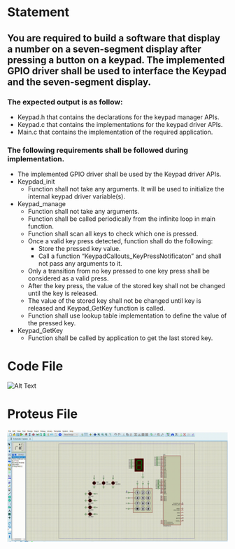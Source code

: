 # Statement
## You are required to build a software that display a number on a seven-segment display after pressing a button on a keypad. The implemented GPIO driver shall be used to interface the Keypad and the seven-segment display.
### The expected output is as follow:
* Keypad.h that contains the declarations for the keypad manager APIs.
* Keypad.c that contains the implementations for the keypad driver APIs.
* Main.c that contains the implementation of the required application.
### The following requirements shall be followed during implementation.
* The implemented GPIO driver shall be used by the Keypad driver APIs.
* Keypdad_init
    - Function shall not take any arguments. It will be used to initialize the internal keypad driver variable(s).
* Keypad_manage
    - Function shall not take any arguments.
    - Function shall be called periodically from the infinite loop in main function.
    - Function shall scan all keys to check which one is pressed.
    - Once a valid key press detected, function shall do the following:
        - Store the pressed key value.
        - Call a function “KeypadCallouts_KeyPressNotificaton” and shall not pass any arguments to it.
    - Only a transition from no key pressed to one key press shall be considered as a valid press.
    - After the key press, the value of the stored key shall not be changed until the key is released.
    - The value of the stored key shall  not be changed until key is released and Keypad_GetKey function is called.
    - Function shall use lookup table implementation to define the value of the pressed key.
* Keypad_GetKey
    - Function shall be called by application to get the last stored key.
# Code File 

![Alt Text](./code.gif)

# Proteus File

![Alt Text](./proteus.gif)
